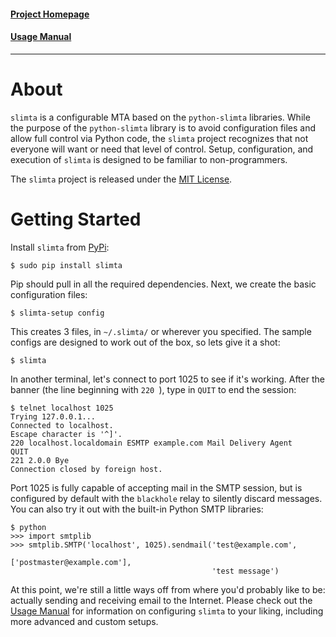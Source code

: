 #### [Project Homepage][1]
#### [Usage Manual][2]

--------------------

About
=====

`slimta` is a configurable MTA based on the `python-slimta` libraries. While
the purpose of the `python-slimta` library is to avoid configuration files and
allow full control via Python code, the `slimta` project recognizes that not
everyone will want or need that level of control. Setup, configuration, and
execution of `slimta` is designed to be familiar to non-programmers. 

The `slimta` project is released under the [MIT License][3].

Getting Started
===============

Install `slimta` from [PyPi][4]:

    $ sudo pip install slimta

Pip should pull in all the required dependencies. Next, we create the basic
configuration files:

    $ slimta-setup config

This creates 3 files, in `~/.slimta/` or wherever you specified. The sample
configs are designed to work out of the box, so lets give it a shot:

    $ slimta

In another terminal, let's connect to port 1025 to see if it's working. After
the banner (the line beginning with `220 `), type in `QUIT` to end the session:

    $ telnet localhost 1025
    Trying 127.0.0.1...
    Connected to localhost.
    Escape character is '^]'.
    220 localhost.localdomain ESMTP example.com Mail Delivery Agent
    QUIT
    221 2.0.0 Bye
    Connection closed by foreign host.

Port 1025 is fully capable of accepting mail in the SMTP session, but is
configured by default with the `blackhole` relay to silently discard messages.
You can also try it out with the built-in Python SMTP libraries:

    $ python
    >>> import smtplib
    >>> smtplib.SMTP('localhost', 1025).sendmail('test@example.com',
                                                 ['postmaster@example.com'],
                                                 'test message')

At this point, we're still a little ways off from where you'd probably like to
be: actually sending and receiving email to the Internet. Please check out the
[Usage Manual][2] for information on configuring `slimta` to your liking,
including more advanced and custom setups.

[1]: http://slimta.org/
[2]: http://slimta.org/latest/manual/slimta.html
[3]: http://opensource.org/licenses/MIT
[4]: https://pypi.python.org/pypi/slimta/

